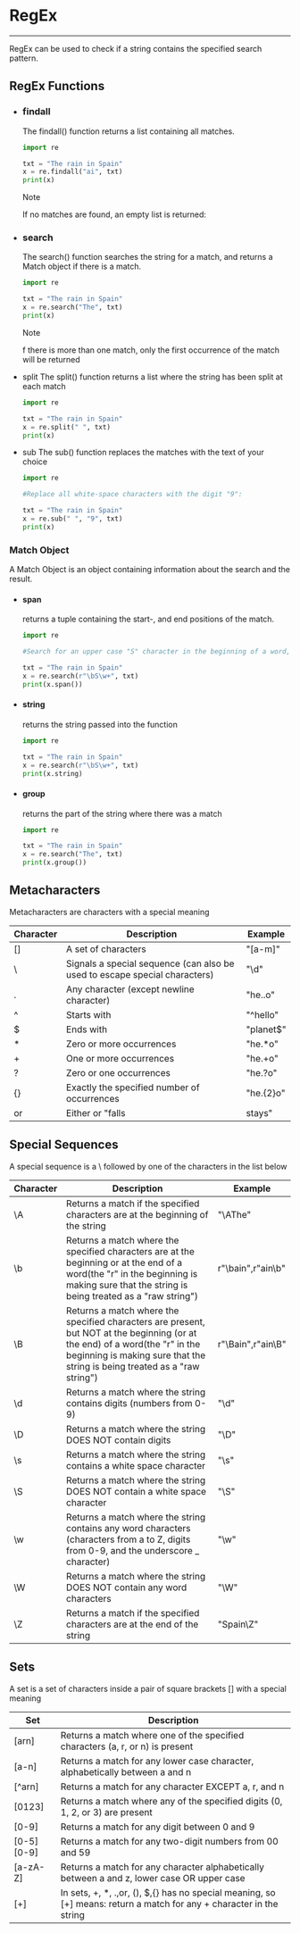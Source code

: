 # RegEx 

---
RegEx can be used to check if a string contains the specified search pattern.

## RegEx Functions
* ### findall
  The findall() function returns a list containing all matches.
  ```python
  import re

  txt = "The rain in Spain"
  x = re.findall("ai", txt)
  print(x)
  ```
  >[!NOTE]
  > 
  > If no matches are found, an empty list is returned:

* ### search
  The search() function searches the string for a match, and returns a Match object if there is a match.
  ```python
  import re

  txt = "The rain in Spain"
  x = re.search("The", txt)
  print(x)
  ```
  >[!NOTE]
  >
  > f there is more than one match, only the first occurrence of the match will be returned

* split
  The split() function returns a list where the string has been split at each match
  ```python
  import re

  txt = "The rain in Spain"
  x = re.split(" ", txt)
  print(x)
  ```
* sub
  The sub() function replaces the matches with the text of your choice
  ```python
  import re

  #Replace all white-space characters with the digit "9":

  txt = "The rain in Spain"
  x = re.sub(" ", "9", txt)
  print(x)
  ```
### Match Object
A Match Object is an object containing information about the search and the result.
* #### span
  returns a tuple containing the start-, and end positions of the match.
  ```python
  import re

  #Search for an upper case "S" character in the beginning of a word, and print its position:

  txt = "The rain in Spain"
  x = re.search(r"\bS\w+", txt)
  print(x.span())
  ```
* #### string
   returns the string passed into the function
  ```python
  import re

  txt = "The rain in Spain"
  x = re.search(r"\bS\w+", txt)
  print(x.string)
  ```
* #### group
  returns the part of the string where there was a match
  ```python
  import re

  txt = "The rain in Spain"
  x = re.search("The", txt)
  print(x.group())
  ```
## Metacharacters
Metacharacters are characters with a special meaning

| Character | 	Description                                                            | 	Example       |
|-----------|-------------------------------------------------------------------------|----------------|
| []        | 	A set of characters                                                    | 	"[a-m]"       |   
| \         | Signals a special sequence (can also be used to escape special characters) | 	"\d"          |
| .	        | Any character (except newline character)                                | 	"he..o"       |  
| ^	        | Starts with                                                             | 	"^hello"      |  
| $	        | Ends with                                                               | 	"planet$"     |
| *	        | Zero or more occurrences	                                               | "he.*o"        |
| +	        | One or more occurrences	                                                | "he.+o"        |
| ?	        | Zero or one occurrences	                                                | "he.?o"        |
| {}        | 	Exactly the specified number of occurrences                            | 	"he.{2}o"     |
| or        | 	Either or	"falls                                                       | stays"         | 

## Special Sequences
A special sequence is a \ followed by one of the characters in the list below

| Character | 	Description                                                                                                                                                                                                 | 	Example	          |
|-----------|--------------------------------------------------------------------------------------------------------------------------------------------------------------------------------------------------------------|--------------------|
| \A	       | Returns a match if the specified characters are at the beginning of the string                                                                                                                               | 	"\AThe"           |
| \b        | 	Returns a match where the specified characters are at the beginning or at the end of a word(the "r" in the beginning is making sure that the string is being treated as a "raw string")                     | 	r"\bain",r"ain\b" |
| \B        | 	Returns a match where the specified characters are present, but NOT at the beginning (or at the end) of a word(the "r" in the beginning is making sure that the string is being treated as a "raw string")	 | r"\Bain",r"ain\B"  |
| \d	       | Returns a match where the string contains digits (numbers from 0-9)                                                                                                                                          | 	"\d"              |
| \D	       | Returns a match where the string DOES NOT contain digits                                                                                                                                                     | 	"\D"              |
| \s	       | Returns a match where the string contains a white space character                                                                                                                                            | 	"\s"              |
| \S	       | Returns a match where the string DOES NOT contain a white space character                                                                                                                                    | 	"\S"              |
| \w	       | Returns a match where the string contains any word characters (characters from a to Z, digits from 0-9, and the underscore _ character)                                                                      |	"\w"|
| \W	       | Returns a match where the string DOES NOT contain any word characters	                                                                                                                                       | "\W"               |
| \Z        | 	Returns a match if the specified characters are at the end of the string                                                                                                                                    |	"Spain\Z"|

## Sets
A set is a set of characters inside a pair of square brackets [] with a special meaning

| Set        | 	Description	                                                                                                                          |
|------------|----------------------------------------------------------------------------------------------------------------------------------------|
| [arn]      | 	Returns a match where one of the specified characters (a, r, or n) is present                                                         |
| [a-n]      | 	Returns a match for any lower case character, alphabetically between a and n                                                          |
| [^arn]     | 	Returns a match for any character EXCEPT a, r, and n                                                                                  |
| [0123]     | 	Returns a match where any of the specified digits (0, 1, 2, or 3) are present                                                         |
| [0-9]      | 	Returns a match for any digit between 0 and 9                                                                                         |
| [0-5][0-9] | 	Returns a match for any two-digit numbers from 00 and 59                                                                              |
|  [a-zA-Z]  | 	Returns a match for any character alphabetically between a and z, lower case OR upper case                                            |
| [+]        | 	In sets, +, *, .,or, (), $,{} has no special meaning, so [+] means: return a match for any + character in the string |